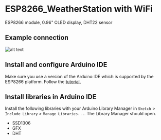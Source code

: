 # ESP8266_WeatherStation with WiFi
ESP8266 module, 0.96" OLED display, DHT22 sensor
## Example connection 
![alt text](https://i0.wp.com/randomnerdtutorials.com/wp-content/uploads/2019/05/oled-temperature-humidity-esp8266.png?quality=100&strip=all&ssl=1)
## Install and configure Arduino IDE
Make sure you use a version of the Arduino IDE which is supported by the ESP8266 platform. Follow the <a href="https://randomnerdtutorials.com/how-to-install-esp8266-board-arduino-ide/"> tutorial. </a>
## Install libraries in Arduino IDE
Install the following libraries with your Arduino Library Manager in `Sketch` > `Include Library` > `Manage Libraries...`. The Library Manager should open.
* SSD1306
* GFX
* DHT
